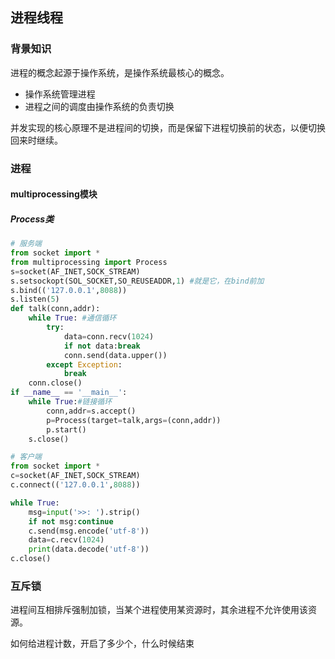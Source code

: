 ## 进程线程

### 背景知识
进程的概念起源于操作系统，是操作系统最核心的概念。  

- 操作系统管理进程
- 进程之间的调度由操作系统的负责切换

并发实现的核心原理不是进程间的切换，而是保留下进程切换前的状态，以便切换回来时继续。

### 进程



#### multiprocessing模块
##### Process类
```python
# 服务端
from socket import *
from multiprocessing import Process
s=socket(AF_INET,SOCK_STREAM)
s.setsockopt(SOL_SOCKET,SO_REUSEADDR,1) #就是它，在bind前加
s.bind(('127.0.0.1',8088))
s.listen(5)
def talk(conn,addr):
    while True: #通信循环
        try:
            data=conn.recv(1024)
            if not data:break
            conn.send(data.upper())
        except Exception:
            break
    conn.close()
if __name__ == '__main__':
    while True:#链接循环
        conn,addr=s.accept()
        p=Process(target=talk,args=(conn,addr))
        p.start()
    s.close()

# 客户端
from socket import *
c=socket(AF_INET,SOCK_STREAM)
c.connect(('127.0.0.1',8088))

while True:
    msg=input('>>: ').strip()
    if not msg:continue
    c.send(msg.encode('utf-8'))
    data=c.recv(1024)
    print(data.decode('utf-8'))
c.close()

```


### 互斥锁
进程间互相排斥强制加锁，当某个进程使用某资源时，其余进程不允许使用该资源。   



如何给进程计数，开启了多少个，什么时候结束

